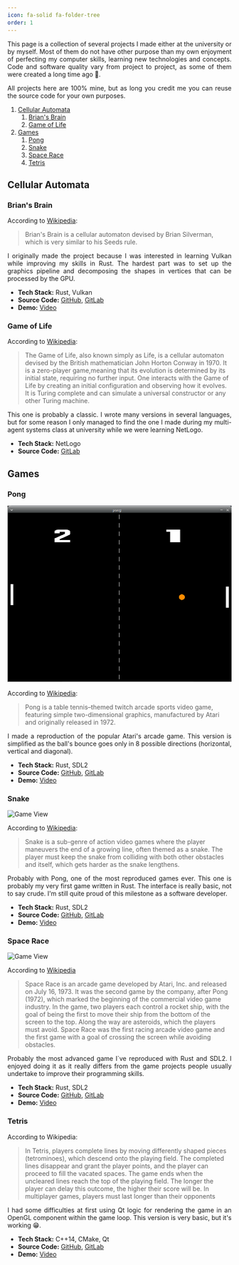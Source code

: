 ```yaml
---
icon: fa-solid fa-folder-tree
order: 1
---
```


<p align="justify">This page is a collection of several projects I made either
at the university or by myself. Most of them do not have other purpose than my
own enjoyment of perfecting my computer skills, learning new technologies and
concepts. Code and software quality vary from project to project, as some of
them were created a long time ago &#128116;.</p>

<p align="justify">All projects here are 100% mine, but as long you credit me
you can reuse the source code for your own purposes.</p>

1. [Cellular Automata](#cellular-automata)
    1. [Brian's Brain](#brians-brain)
    2. [Game of Life](#game-of-life)
2. [Games](#games)
    1. [Pong](#pong)
    2. [Snake](#snake)
    3. [Space Race](#space-race)
    4. [Tetris](#tetris)

## Cellular Automata

### Brian's Brain

According to [Wikipedia](https://en.wikipedia.org/wiki/Brian's_Brain):
> Brian's Brain is a cellular automaton devised by Brian Silverman, which is 
very similar to his Seeds rule. 

<p align="justify">
I originally made the project because I was interested in learning Vulkan while
improving my skills in Rust. The hardest part was to set up the graphics
pipeline and decomposing the shapes in vertices that can be processed by the
GPU.</p>

- **Tech Stack:** Rust, Vulkan
- **Source Code:** [GitHub](https://gitlab.com/boreec/brian-s-brain), [GitLab](https://github.com/boreec/Brian-s-Brain)
- **Demo:** [Video](https://www.youtube.com/watch?v=r0fTs15-Qg0)

### Game of Life

According to [Wikipedia](https://en.wikipedia.org/wiki/Conway%27s_Game_of_Life):
> The Game of Life, also known simply as Life, is a cellular automaton devised
by the British mathematician John Horton Conway in 1970. It is a zero-player
game,meaning that its evolution is determined by its initial state, requiring
no further input. One interacts with the Game of Life by creating an initial
configuration and observing how it evolves. It is Turing complete and can 
simulate a universal constructor or any other Turing machine. 

<p align="justify">This one is probably a classic. I wrote many versions in
several languages, but for some reason I only managed to find the one I made
during my multi-agent systems class at university while we were learning
NetLogo.</p>

- **Tech Stack:** NetLogo
- **Source Code:** [GitLab](https://gitlab.com/boreec/gol_1)

## Games

### Pong

![Game view](https://raw.githubusercontent.com/boreec/Pong/master/img/game.png)

According to [Wikipedia](https://en.wikipedia.org/wiki/Pong):
> Pong is a table tennis–themed twitch arcade sports video game, featuring
simple two-dimensional graphics, manufactured by Atari and originally released
in 1972.

<p align="justify">I made a reproduction of the popular Atari's arcade game.
This version is simplified as the ball's bounce goes only in 8 possible
directions (horizontal, vertical and diagonal).</p>

- **Tech Stack:** Rust, SDL2
- **Source Code:** [GitHub](https://github.com/boreec/Pong), [GitLab](https://gitlab.com/boreec/pong)
- **Demo:** [Video](https://www.youtube.com/watch?v=FyqXscHFBu0)

### Snake

![Game View](https://gitlab.com/boreec/snake/-/raw/master/img/snake.png)

According to [Wikipedia](https://en.wikipedia.org/wiki/Snake_(video_game_genre)):
> Snake is a sub-genre of action video games where the player maneuvers the end
of a growing line, often themed as a snake. The player must keep the snake from
colliding with both other obstacles and itself, which gets harder as the snake
lengthens.

<p align="justify">Probably with Pong, one of the most reproduced games ever.
This one is probably my very first game written in Rust. The interface is
really basic, not to say crude. I'm still quite proud of this milestone as a
software developer.</p>

- **Tech Stack:** Rust, SDL2
- **Source Code:** [GitHub](https://github.com/boreec/Snake), [GitLab](https://gitlab.com/boreec/snake)
- **Demo:** [Video](https://www.youtube.com/watch?v=Heaoez-ZWxA)

### Space Race

![Game View](https://gitlab.com/boreec/space-race/-/raw/master/asset/img/game.png)

According to [Wikipedia](https://en.wikipedia.org/wiki/Space_Race_(video_game))
> Space Race is an arcade game developed by Atari, Inc. and released on July 
16, 1973. It was the second game by the company, after Pong (1972), which
marked the beginning of the commercial video game industry. In the game, two
players each control a rocket ship, with the goal of being the first to move
their ship from the bottom of the screen to the top. Along the way are
asteroids, which the players must avoid. Space Race was the first racing arcade
video game and the first game with a goal of crossing the screen while avoiding
obstacles. 

<p align="justify">Probably the most advanced game I`ve reproduced with Rust
and SDL2. I enjoyed doing it as it really differs from the game projects people
usually undertake to improve their programming skills.</p>

- **Tech Stack:** Rust, SDL2
- **Source Code:** [GitHub](https://github.com/boreec/Space-Race), [GitLab](https://gitlab.com/boreec/space-race/)
- **Demo:** [Video](https://www.youtube.com/watch?v=bzm3udWB7Kc)

### Tetris

According to Wikipedia:
> In Tetris, players complete lines by moving differently shaped pieces
(tetrominoes), which descend onto the playing field. The completed lines
disappear and grant the player points, and the player can proceed to fill the
vacated spaces. The game ends when the uncleared lines reach the top of the
playing field. The longer the player can delay this outcome, the higher their
score will be. In multiplayer games, players must last longer than their
opponents

<p align="justify">I had some difficulties at first using Qt logic for
rendering the game in an OpenGL component within the game loop. This version
is very basic, but it's working &#128513;.</p>

- **Tech Stack:** C++14, CMake, Qt
- **Source Code:** [GitHub](https://github.com/boreec/Tetris), [GitLab](https://gitlab.com/boreec/tetris) 
- **Demo:** [Video](https://www.youtube.com/watch?v=kj1cXrnWwcY)
